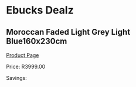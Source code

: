 
# Ebucks Dealz
## Moroccan Faded Light Grey Light Blue160x230cm
[Product Page](https://www.ebucks.com/web/shop/productSelected.do?prodId=1210548972&catId=1209942441)

Price: R3999.00

Savings: 


	